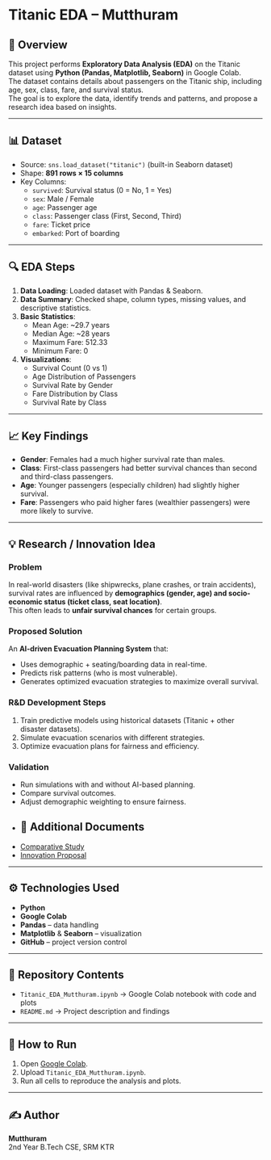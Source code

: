 # Titanic EDA – Mutthuram

## 📌 Overview
This project performs **Exploratory Data Analysis (EDA)** on the Titanic dataset using **Python (Pandas, Matplotlib, Seaborn)** in Google Colab.  
The dataset contains details about passengers on the Titanic ship, including age, sex, class, fare, and survival status.  
The goal is to explore the data, identify trends and patterns, and propose a research idea based on insights.

---

## 📊 Dataset
- Source: `sns.load_dataset("titanic")` (built-in Seaborn dataset)  
- Shape: **891 rows × 15 columns**  
- Key Columns:
  - `survived`: Survival status (0 = No, 1 = Yes)  
  - `sex`: Male / Female  
  - `age`: Passenger age  
  - `class`: Passenger class (First, Second, Third)  
  - `fare`: Ticket price  
  - `embarked`: Port of boarding  

---

## 🔍 EDA Steps
1. **Data Loading**: Loaded dataset with Pandas & Seaborn.  
2. **Data Summary**: Checked shape, column types, missing values, and descriptive statistics.  
3. **Basic Statistics**:
   - Mean Age: ~29.7 years  
   - Median Age: ~28 years  
   - Maximum Fare: 512.33  
   - Minimum Fare: 0  
4. **Visualizations**:
   - Survival Count (0 vs 1)  
   - Age Distribution of Passengers  
   - Survival Rate by Gender  
   - Fare Distribution by Class  
   - Survival Rate by Class  

---

## 📈 Key Findings
- **Gender**: Females had a much higher survival rate than males.  
- **Class**: First-class passengers had better survival chances than second and third-class passengers.  
- **Age**: Younger passengers (especially children) had slightly higher survival.  
- **Fare**: Passengers who paid higher fares (wealthier passengers) were more likely to survive.  

---

## 💡 Research / Innovation Idea
### Problem  
In real-world disasters (like shipwrecks, plane crashes, or train accidents), survival rates are influenced by **demographics (gender, age) and socio-economic status (ticket class, seat location)**.  
This often leads to **unfair survival chances** for certain groups.  

### Proposed Solution  
An **AI-driven Evacuation Planning System** that:  
- Uses demographic + seating/boarding data in real-time.  
- Predicts risk patterns (who is most vulnerable).  
- Generates optimized evacuation strategies to maximize overall survival.  

### R&D Development Steps  
1. Train predictive models using historical datasets (Titanic + other disaster datasets).  
2. Simulate evacuation scenarios with different strategies.  
3. Optimize evacuation plans for fairness and efficiency.  

### Validation  
- Run simulations with and without AI-based planning.  
- Compare survival outcomes.  
- Adjust demographic weighting to ensure fairness.
- ## 📑 Additional Documents  
- [Comparative Study](Comparative_Study.txt)  
- [Innovation Proposal](Innovation_Proposal.md)  

---

## ⚙️ Technologies Used
- **Python**  
- **Google Colab**  
- **Pandas** – data handling  
- **Matplotlib** & **Seaborn** – visualization  
- **GitHub** – project version control  

---

## 📂 Repository Contents
- `Titanic_EDA_Mutthuram.ipynb` → Google Colab notebook with code and plots  
- `README.md` → Project description and findings  

---

## 🚀 How to Run
1. Open [Google Colab](https://colab.research.google.com/).  
2. Upload `Titanic_EDA_Mutthuram.ipynb`.  
3. Run all cells to reproduce the analysis and plots.  

---

## ✍️ Author
**Mutthuram**  
2nd Year B.Tech CSE, SRM KTR  
